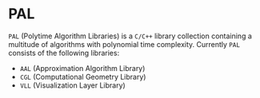 # PAL

`PAL` (Polytime Algorithm Libraries) is a `C/C++` library collection containing a multitude of algorithms with polynomial time complexity. Currently `PAL` consists of the following libraries:

- `AAL` (Approximation Algorithm Library)
- `CGL` (Computational Geometry Library)
- `VLL` (Visualization Layer Library)

